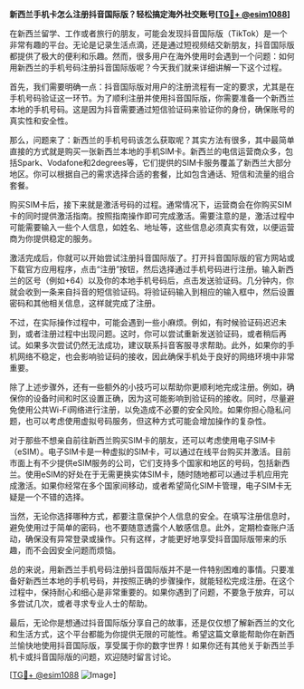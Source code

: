 **新西兰手机卡怎么注册抖音国际版？轻松搞定海外社交账号[[TG💪+ @esim1088](https://t.me/s/esim1088)]**

在新西兰留学、工作或者旅行的朋友，可能会发现抖音国际版（TikTok）是一个非常有趣的平台。无论是记录生活点滴，还是通过短视频结交新朋友，抖音国际版都提供了极大的便利和乐趣。然而，很多用户在海外使用时会遇到一个问题：如何用新西兰的手机号码注册抖音国际版呢？今天我们就来详细讲解一下这个过程。

首先，我们需要明确一点：抖音国际版对用户的注册流程有一定的要求，尤其是在手机号码验证这一环节。为了顺利注册并使用抖音国际版，你需要准备一个新西兰本地的手机号码。这是因为抖音需要通过短信验证码来验证你的身份，确保账号的真实性和安全性。

那么，问题来了：新西兰的手机号码该怎么获取呢？其实方法有很多，其中最简单直接的方式就是购买一张新西兰本地的手机SIM卡。新西兰的电信运营商众多，包括Spark、Vodafone和2degrees等，它们提供的SIM卡服务覆盖了新西兰大部分地区。你可以根据自己的需求选择合适的套餐，比如包含通话、短信和流量的组合套餐。

购买SIM卡后，接下来就是激活号码的过程。通常情况下，运营商会在你购买SIM卡的同时提供激活指南。按照指南操作即可完成激活。需要注意的是，激活过程中可能需要输入一些个人信息，如姓名、地址等，这些信息必须真实有效，以便运营商为你提供稳定的服务。

激活完成后，你就可以开始尝试注册抖音国际版了。打开抖音国际版的官方网站或下载官方应用程序，点击“注册”按钮，然后选择通过手机号码进行注册。输入新西兰的区号（例如+64）以及你的本地手机号码后，点击发送验证码。几分钟内，你就会收到一条来自抖音的短信验证码。将验证码输入到相应的输入框中，然后设置密码和其他相关信息，这样就完成了注册。

不过，在实际操作过程中，可能会遇到一些小麻烦。例如，有时候验证码迟迟未到，或者注册过程中出现问题。这时，你可以尝试重新发送验证码，或者稍后再试。如果多次尝试仍然无法成功，建议联系抖音客服寻求帮助。此外，如果你的手机网络不稳定，也会影响验证码的接收，因此确保手机处于良好的网络环境中非常重要。

除了上述步骤外，还有一些额外的小技巧可以帮助你更顺利地完成注册。例如，确保你的设备时间和时区设置正确，因为这可能影响到验证码的接收。同时，尽量避免使用公共Wi-Fi网络进行注册，以免造成不必要的安全风险。如果你担心隐私问题，也可以考虑使用虚拟号码服务，但这种方式可能会增加操作的复杂性。

对于那些不想亲自前往新西兰购买SIM卡的朋友，还可以考虑使用电子SIM卡（eSIM）。电子SIM卡是一种虚拟的SIM卡，可以通过在线平台购买并激活。目前市面上有不少提供eSIM服务的公司，它们支持多个国家和地区的号码，包括新西兰。使用eSIM的好处在于无需更换实体SIM卡，随时随地都可以通过手机应用完成激活。如果你经常在多个国家间移动，或者希望简化SIM卡管理，电子SIM卡无疑是一个不错的选择。

当然，无论你选择哪种方式，都要注意保护个人信息的安全。在填写注册信息时，避免使用过于简单的密码，也不要随意透露个人敏感信息。此外，定期检查账户活动，确保没有异常登录或操作。只有这样，才能更好地享受抖音国际版带来的乐趣，而不会因安全问题而烦恼。

总的来说，用新西兰手机号码注册抖音国际版并不是一件特别困难的事情。只要准备好新西兰本地的手机号码，并按照正确的步骤操作，就能轻松完成注册。在这个过程中，保持耐心和细心是非常重要的。如果你遇到了问题，不要急于放弃，可以多尝试几次，或者寻求专业人士的帮助。

最后，无论你是想通过抖音国际版分享自己的故事，还是仅仅想了解新西兰的文化和生活方式，这个平台都能为你提供无限的可能性。希望这篇文章能帮助你在新西兰愉快地使用抖音国际版，享受属于你的数字世界！如果你还有其他关于新西兰手机卡或抖音国际版的问题，欢迎随时留言讨论。

[[TG💪+ @esim1088](https://t.me/s/esim1088) ![Image](https://i.postimg.cc/4NQfJmqS/Snipaste-2025-05-13-00-14-12.png)]